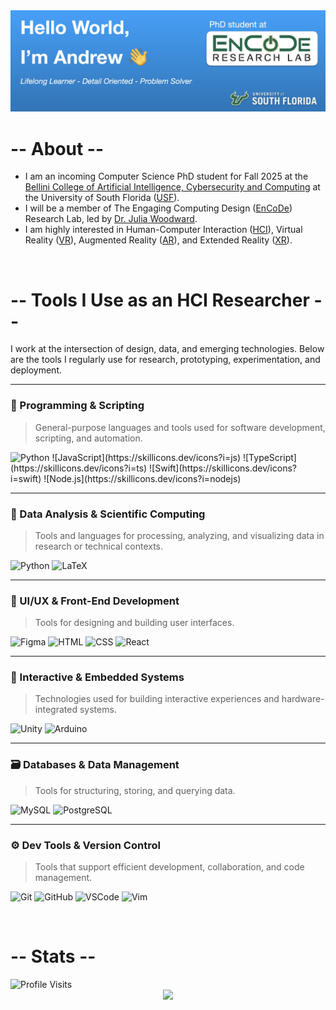 <!-- Header Image Goes Here -->
<img src="header.webp" alt="Header Image">

# -- About --

- I am an incoming Computer Science PhD student for Fall 2025 at the [Bellini College of Artificial Intelligence, Cybersecurity and Computing](https://www.usf.edu/ai-cybersecurity-computing/) at the University of South Florida ([USF](https://www.usf.edu)).
- I will be a member of The Engaging Computing Design ([EnCoDe](https://encoderesearchlab.org)) Research Lab, led by [Dr. Julia Woodward](https://juliawoodward.wordpress.com/about-me/).
- I am highly interested in Human-Computer Interaction ([HCI](https://en.wikipedia.org/wiki/Human–computer_interaction)), Virtual Reality ([VR](https://en.wikipedia.org/wiki/Virtual_reality)), Augmented Reality ([AR](https://en.wikipedia.org/wiki/Augmented_reality)), and Extended Reality ([XR](https://en.wikipedia.org/wiki/Extended_reality)).

<br>

# -- Tools I Use as an HCI Researcher --

I work at the intersection of design, data, and emerging technologies. Below are the tools I regularly use for research, prototyping, experimentation, and deployment.

---

### 🧠 Programming & Scripting
> General-purpose languages and tools used for software development, scripting, and automation.

<!--![Python](https://skillicons.dev/icons?i=python)-->
<img src="https://skillicons.dev/icons?i=python" width="32" alt="Python"/>
![JavaScript](https://skillicons.dev/icons?i=js)
![TypeScript](https://skillicons.dev/icons?i=ts)
![Swift](https://skillicons.dev/icons?i=swift)
![Node.js](https://skillicons.dev/icons?i=nodejs)

---

### 🧮 Data Analysis & Scientific Computing
> Tools and languages for processing, analyzing, and visualizing data in research or technical contexts.

![Python](https://skillicons.dev/icons?i=python)
![LaTeX](https://skillicons.dev/icons?i=latex)

---

### 🎨 UI/UX & Front-End Development
> Tools for designing and building user interfaces.

![Figma](https://skillicons.dev/icons?i=figma)
![HTML](https://skillicons.dev/icons?i=html)
![CSS](https://skillicons.dev/icons?i=css)
![React](https://skillicons.dev/icons?i=react)

---

### 🧪 Interactive & Embedded Systems
> Technologies used for building interactive experiences and hardware-integrated systems.

![Unity](https://skillicons.dev/icons?i=unity)
![Arduino](https://skillicons.dev/icons?i=arduino)

---

### 🗃️ Databases & Data Management
> Tools for structuring, storing, and querying data.

![MySQL](https://skillicons.dev/icons?i=mysql)
![PostgreSQL](https://skillicons.dev/icons?i=postgres)

---

### ⚙️ Dev Tools & Version Control
> Tools that support efficient development, collaboration, and code management.

![Git](https://skillicons.dev/icons?i=git)
![GitHub](https://skillicons.dev/icons?i=github)
![VSCode](https://skillicons.dev/icons?i=vscode)
![Vim](https://skillicons.dev/icons?i=vim)

<br>

# -- Stats --

<img src="https://komarev.com/ghpvc/?username=AndrewUSF&style=flat-square&color=blue" alt="Profile Visits">
<div align="center">
  <img src="https://github-readme-streak-stats.herokuapp.com/?user=AndrewUSF"/>
</div>

<!--
**AndrewUSF/AndrewUSF** is a ✨ _special_ ✨ repository because its `README.md` (this file) appears on your GitHub profile.

Here are some ideas to get you started:

- 🔭 I’m currently working on ...
- 🌱 I’m currently learning ...
- 👯 I’m looking to collaborate on ...
- 🤔 I’m looking for help with ...
- 💬 Ask me about ...
- 📫 How to reach me: ...
- 😄 Pronouns: ...
- ⚡ Fun fact: ...
-->
